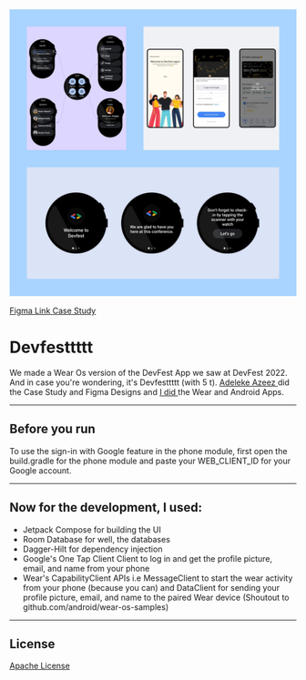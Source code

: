 <img src="devfesttttt.jpg" alt="Devfesttttt Image" width="1000" />

<a href="https://www.figma.com/file/y8xymmhonOeNQBj7P9Dfll?node-id=109:4533&comments-enabled=1&viewer=1" target="_blank" rel="nofollow noopener noreferrer" aria-label="Figma Link"> <u>Figma Link</u> </a> 
<a href="https://www.figma.com/file/y8xymmhonOeNQBj7P9Dfll/Devfest-Wearable-App?type=design&t=lfuIwUIEFoWmH1li-6" target="_blank" rel="nofollow noopener noreferrer" aria-label="Case Study"> <u>Case Study</u> </a>


# Devfesttttt
We made a Wear Os version of the DevFest App we saw at DevFest 2022. And in case you're wondering, it's Devfesttttt (with 5 t). 
<a href="https://twitter.com/ZeezCrypto" target="_blank" rel="nofollow noopener noreferrer" aria-label="Adeleke Azeez"> <u>Adeleke Azeez</u> </a> did the Case Study and Figma Designs and <a href="https://twitter.com/FemiOkedeyi" target="_blank" rel="nofollow noopener noreferrer" aria-label="My Twitter"> <u>I did</u> </a> the Wear and Android Apps.

 ---
 
 ##  Before you run
 To use the sign-in with Google feature in the phone module, first open the build.gradle for the phone module and paste your WEB_CLIENT_ID for your Google account.

 ---
 
 ##  Now for the development, I used:
 
 * Jetpack Compose for building the UI
 * Room Database for well, the databases
 * Dagger-Hilt for dependency injection
 * Google's One Tap Client Client to log in and get the profile picture, email, and name from your phone
 * Wear's CapabilityClient APIs i.e MessageClient to start the wear activity from your phone (because you can) and DataClient for sending your profile picture, email, and name to the paired Wear device (Shoutout to github.com/android/wear-os-samples)

---

##  License
[Apache License](LICENSE)
